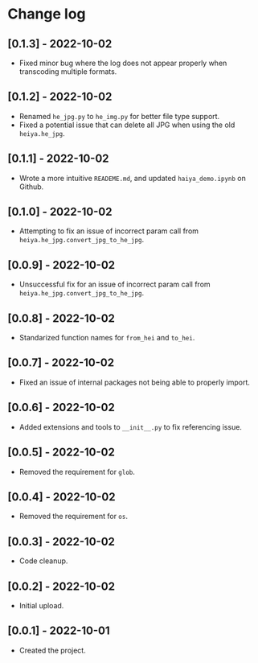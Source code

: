 # Change log

## [0.1.3] - 2022-10-02
- Fixed minor bug where the log does not appear properly when transcoding multiple formats.
  
## [0.1.2] - 2022-10-02
- Renamed `he_jpg.py` to `he_img.py` for better file type support. 
- Fixed a potential issue that can delete all JPG when using the old `heiya.he_jpg`.
  
## [0.1.1] - 2022-10-02
- Wrote a more intuitive `READEME.md`, and updated `haiya_demo.ipynb` on Github.

## [0.1.0] - 2022-10-02
- Attempting to fix an issue of incorrect param call from `heiya.he_jpg.convert_jpg_to_he_jpg`.

## [0.0.9] - 2022-10-02
- Unsuccessful fix for an issue of incorrect param call from `heiya.he_jpg.convert_jpg_to_he_jpg`.

## [0.0.8] - 2022-10-02
- Standarized function names for `from_hei` and `to_hei`.

## [0.0.7] - 2022-10-02
- Fixed an issue of internal packages not being able to properly import.

## [0.0.6] - 2022-10-02
- Added extensions and tools to `__init__.py` to fix referencing issue.

## [0.0.5] - 2022-10-02
- Removed the requirement for `glob`.

## [0.0.4] - 2022-10-02
- Removed the requirement for `os`.

## [0.0.3] - 2022-10-02
- Code cleanup.

## [0.0.2] - 2022-10-02
- Initial upload.

## [0.0.1] - 2022-10-01
- Created the project.
